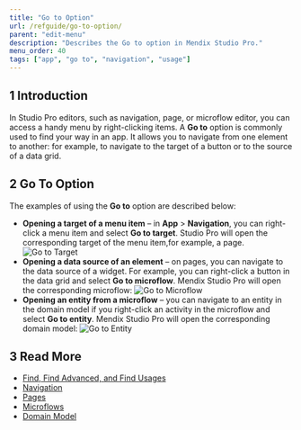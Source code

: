```yaml
---
title: "Go to Option"
url: /refguide/go-to-option/
parent: "edit-menu"
description: "Describes the Go to option in Mendix Studio Pro."
menu_order: 40
tags: ["app", "go to", "navigation", "usage"]
---
```


## 1 Introduction

In Studio Pro editors, such as navigation, page, or microflow editor, you can access a handy menu by right-clicking items. A **Go to** option is commonly used to find your way in an app. It allows you to navigate from one element to another: for example, to navigate to the target of a button or to the source of a data grid.

## 2 Go To Option

The examples of using the **Go to** option are described below:

* **Opening a target of a menu item** – in **App** > **Navigation**, you can right-click a menu item and select **Go to target**. Studio Pro will open the corresponding target of the menu item,for example, a page.
  ![Go to Target](attachments/go-to-option/go-to-target.png)
* **Opening a data source of an element** – on pages, you can navigate to the data source of a widget. For example, you can right-click a button in the data grid and select **Go to microflow**. Mendix Studio Pro will open the corresponding microflow:
  ![Go to Microflow](attachments/go-to-option/go-to-microflow.png)
* **Opening an entity from a microflow** – you can navigate to an entity in the domain model if you right-click an activity in the microflow and select **Go to entity**. Mendix Studio Pro will open the corresponding domain model:
  ![Go to Entity](attachments/go-to-option/go-to-entity.png)

## 3 Read More

* [Find, Find Advanced, and Find Usages](find-and-find-advanced)
* [Navigation](navigation)
* [Pages](pages)
* [Microflows](microflows)
* [Domain Model](domain-model)